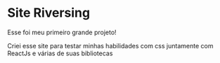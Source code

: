# Site Riversing

Esse foi meu primeiro grande projeto! 

Criei esse site para testar minhas habilidades com css juntamente com ReactJs e várias de suas bibliotecas
